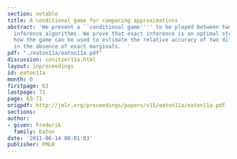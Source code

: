 ```yaml
---
section: notable
title: A conditional game for comparing approximations
abstract: 'We present a ``conditional game'''' to be played between two approximate
  inference algorithms. We prove that exact inference is an optimal strategy and demonstrate
  how the game can be used to estimate the relative accuracy of two different approximations
  in the absence of exact marginals.  '
pdf: "./eaton11a/eaton11a.pdf"
discussion: conitzer11a.html
layout: inproceedings
id: eaton11a
month: 0
firstpage: 63
lastpage: 71
page: 63-71
origpdf: http://jmlr.org/proceedings/papers/v15/eaton11a/eaton11a.pdf
sections: 
author:
- given: Frederik
  family: Eaton
date: '2011-06-14 00:01:03'
publisher: PMLR
---
```

